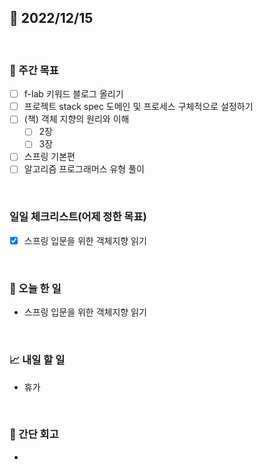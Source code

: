 ## 📅 2022/12/15

<br/>

### 🏹 주간 목표

- [ ] f-lab 키워드 블로그 올리기
- [ ] 프로젝트 stack spec 도메인 및 프로세스 구체적으로 설정하기
- [ ] (책) 객체 지향의 원리와 이해
  - [ ] 2장
  - [ ] 3장
- [ ] 스프링 기본편
- [ ] 알고리즘 프로그래머스 유형 풀이

<br/>

### 일일 체크리스트(어제 정한 목표)

- [x] 스프링 입문을 위한 객체지향 읽기

<br/>

### 💯 오늘 한 일

- 스프링 입문을 위한 객체지향 읽기

<br/>

### 📈 내일 할 일

- 휴가

<br/>

### 🧐 간단 회고

- 
